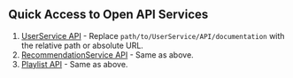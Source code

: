 ## Quick Access to Open API Services

1. [UserService API]([path/to/UserService/API/documentation](https://htmlpreview.github.io/?https://github.com/andreiprepelita/VireWade/blob/main/Midterm%20Deliverable%20Design%20%26%20Architecture%20A/Open%20API%20SPECIFICATION/User%20Service%20-%20Open%20API/index.html)) - Replace `path/to/UserService/API/documentation` with the relative path or absolute URL.
2. [RecommendationService API](path/to/RecommendationService/API/documentation) - Same as above.
3. [Playlist API](path/to/Playlist/API/documentation) - Same as above.
